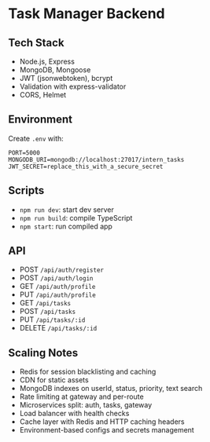 # Task Manager Backend

## Tech Stack
- Node.js, Express
- MongoDB, Mongoose
- JWT (jsonwebtoken), bcrypt
- Validation with express-validator
- CORS, Helmet

## Environment
Create `.env` with:
```
PORT=5000
MONGODB_URI=mongodb://localhost:27017/intern_tasks
JWT_SECRET=replace_this_with_a_secure_secret
```

## Scripts
- `npm run dev`: start dev server
- `npm run build`: compile TypeScript
- `npm start`: run compiled app

## API
- POST `/api/auth/register`
- POST `/api/auth/login`
- GET `/api/auth/profile`
- PUT `/api/auth/profile`
- GET `/api/tasks`
- POST `/api/tasks`
- PUT `/api/tasks/:id`
- DELETE `/api/tasks/:id`

## Scaling Notes
- Redis for session blacklisting and caching
- CDN for static assets
- MongoDB indexes on userId, status, priority, text search
- Rate limiting at gateway and per-route
- Microservices split: auth, tasks, gateway
- Load balancer with health checks
- Cache layer with Redis and HTTP caching headers
- Environment-based configs and secrets management

